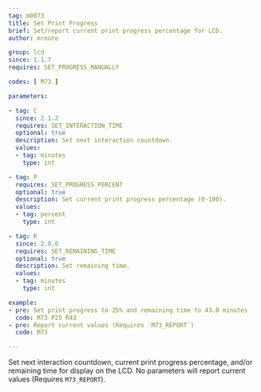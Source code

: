 ```yaml
---
tag: m0073
title: Set Print Progress
brief: Set/report current print progress percentage for LCD.
author: mroote

group: lcd
since: 1.1.7
requires: SET_PROGRESS_MANUALLY

codes: [ M73 ]

parameters:

- tag: C
  since: 2.1.2
  requires: SET_INTERACTION_TIME
  optional: true
  description: Set next interaction countdown.
  values:
  - tag: minutes
    type: int

- tag: P
  requires: SET_PROGRESS_PERCENT
  optional: true
  description: Set current print progress percentage (0-100).
  values:
  - tag: percent
    type: int

- tag: R
  since: 2.0.0
  requires: SET_REMAINING_TIME
  optional: true
  description: Set remaining time.
  values:
  - tag: minutes
    type: int

example:
- pre: Set print progress to 25% and remaining time to 43.0 minutes
  code: M73 P25 R43
- pre: Report current values (Requires `M73_REPORT`)
  code: M73

---
```


Set next interaction countdown, current print progress percentage, and/or remaining time for display on the LCD. No parameters will report current values (Requires `M73_REPORT`).
